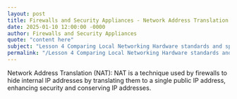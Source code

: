 ```yaml
---
layout: post
title: Firewalls and Security Appliances - Network Address Translation NAT
date: 2025-01-10 12:00:00 -0000
author: Firewalls and Security Appliances
quote: "content here"
subject: "Lesson 4 Comparing Local Networking Hardware standards and specifications"
permalink: "/Lesson 4 Comparing Local Networking Hardware standards and specifications/Firewalls and Security Appliances/Firewalls and Security Appliances - Network Address Translation NAT"
---
```


Network Address Translation (NAT): NAT is a technique used by firewalls to hide internal IP addresses by translating them to a single public IP address, enhancing security and conserving IP addresses.
